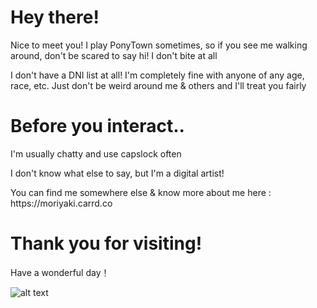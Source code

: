 # Hey there!
<p>Nice to meet you! I play PonyTown sometimes, so if you see me walking around, don't be scared to say hi! I don't bite at all</p>
<p></p>I don't have a DNI list at all! I'm completely fine with anyone of any age, race, etc. Just don't be weird around me & others and I'll treat you fairly</p>

# Before you interact..
<p>I'm usually chatty and use capslock often</p>
<p></p>I don't know what else to say, but I'm a digital artist!</p>
<p>You can find me somewhere else & know more about me here : https://moriyaki.carrd.co</p>

# Thank you for visiting!
Have a wonderful day！

![alt text]([http://url/to/img.png](https://img-l.ink/img/1cS0IYTP4dtzRR97Zgj6WDE3x6_SNuwkL.gif))

